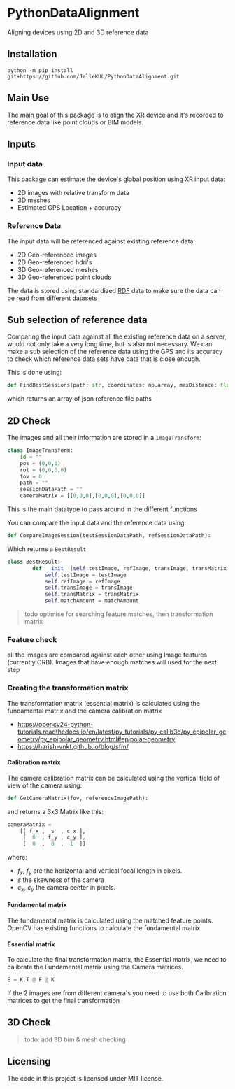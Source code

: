 # PythonDataAlignment
Aligning devices using 2D and 3D reference data

## Installation

```console
python -m pip install git+https://github.com/JelleKUL/PythonDataAlignment.git
```

## Main Use
The main goal of this package is to align the XR device and it's recorded to reference data like point clouds or BIM models.

## Inputs

### Input data

This package can estimate the device's global position using XR input data:
- 2D images with relative transform data
- 3D meshes
- Estimated GPS Location + accuracy

### Reference Data

The input data will be referenced against existing reference data:
- 2D Geo-referenced images
- 2D Geo-referenced hdri's
- 3D Geo-referenced meshes
- 3D Geo-referenced point clouds

The data is stored using standardized [RDF](https://www.w3.org/RDF/) data to make sure the data can be read from different datasets

## Sub selection of reference data

Comparing the input data against all the existing reference data on a server, would not only take a very long time, but is also not necessary. We can make a sub selection of the reference data using the GPS and its accuracy to check which reference data sets have data that is close enough.

This is done using:
```py
def FindBestSessions(path: str, coordinates: np.array, maxDistance: float):
```
which returns an array of json reference file paths

## 2D Check

The images and all their information are stored in a `ImageTransform`:
```py
class ImageTransform:
    id = ""
    pos = (0,0,0)
    rot = (0,0,0,0)
    fov = 0
    path = ""
    sessionDataPath = ""
    cameraMatrix = [[0,0,0],[0,0,0],[0,0,0]]
```
This is the main datatype to pass around in the different functions

You can compare the input data and the reference data using:
```py
def CompareImageSession(testSessionDataPath, refSessionDataPath):
```
Which returns a ```BestResult```
```py
class BestResult:
        def __init__(self,testImage, refImage, transImage, transMatrix, matchAmount):
            self.testImage = testImage
            self.refImage = refImage
            self.transImage = transImage
            self.transMatrix = transMatrix
            self.matchAmount = matchAmount
```
> todo optimise for searching feature matches, then transformation matrix

### Feature check

all the images are compared against each other using Image features (currently ORB).
Images that have enough matches will used for the next step

### Creating the transformation matrix

The transformation matrix (essential matrix) is calculated using the fundamental matrix and the camera calibration matrix

- https://opencv24-python-tutorials.readthedocs.io/en/latest/py_tutorials/py_calib3d/py_epipolar_geometry/py_epipolar_geometry.html#epipolar-geometry
- https://harish-vnkt.github.io/blog/sfm/

#### Calibration matrix

The camera calibration matrix can be calculated using the vertical field of view of the camera using:
```py
def GetCameraMatrix(fov, referenceImagePath):
```
and returns a 3x3 Matrix like this:

```py
cameraMatrix = 
    [[ f_x ,  s  , c_x ],
     [  0  , f_y , c_y ],
     [  0  ,  0  ,  1  ]]
```
where:
- _f<sub>x</sub>_, _f<sub>y</sub>_ are the horizontal and vertical focal length in pixels.
- _s_ the skewness of the camera
- _c<sub>x</sub>_, _c<sub>y</sub>_ the camera center in pixels.

#### Fundamental matrix

The fundamental matrix is calculated using the matched feature points.
OpenCV has existing functions to calculate the fundamental matrix

#### Essential matrix

To calculate the final transformation matrix, the Essential matrix, we need to calibrate the Fundamental matrix using the Camera matrices. 

```py
E = K.T @ F @ K
```

If the 2 images are from different camera's you need to use both Calibration matrices to get the final transformation

## 3D Check

>todo: add 3D bim & mesh checking

## Licensing

The code in this project is licensed under MIT license.
